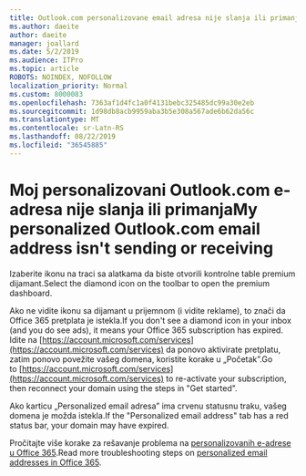 ```yaml
---
title: Outlook.com personalizovane email adresa nije slanja ili primanja
ms.author: daeite
author: daeite
manager: joallard
ms.date: 5/2/2019
ms.audience: ITPro
ms.topic: article
ROBOTS: NOINDEX, NOFOLLOW
localization_priority: Normal
ms.custom: 8000083
ms.openlocfilehash: 7363af1d4fc1a0f4131bebc325485dc99a30e2eb
ms.sourcegitcommit: 1d98db8acb9959aba3b5e308a567ade6b62da56c
ms.translationtype: MT
ms.contentlocale: sr-Latn-RS
ms.lasthandoff: 08/22/2019
ms.locfileid: "36545885"
---
```

# <a name="my-personalized-outlookcom-email-address-isnt-sending-or-receiving"></a><span data-ttu-id="8704a-102">Moj personalizovani Outlook.com e-adresa nije slanja ili primanja</span><span class="sxs-lookup"><span data-stu-id="8704a-102">My personalized Outlook.com email address isn't sending or receiving</span></span>

<span data-ttu-id="8704a-103">Izaberite ikonu na traci sa alatkama da biste otvorili kontrolne table premium dijamant.</span><span class="sxs-lookup"><span data-stu-id="8704a-103">Select the diamond icon on the toolbar to open the premium dashboard.</span></span>

<span data-ttu-id="8704a-104">Ako ne vidite ikonu sa dijamant u prijemnom (i vidite reklame), to znači da Office 365 pretplata je istekla.</span><span class="sxs-lookup"><span data-stu-id="8704a-104">If you don't see a diamond icon in your inbox (and you do see ads), it means your Office 365 subscription has expired.</span></span> <span data-ttu-id="8704a-105">Idite na [https://account.microsoft.com/services](https://account.microsoft.com/services) da ponovo aktivirate pretplatu, zatim ponovo povežite vašeg domena, koristite korake u „Početak”.</span><span class="sxs-lookup"><span data-stu-id="8704a-105">Go to [https://account.microsoft.com/services](https://account.microsoft.com/services) to re-activate your subscription, then reconnect your domain using the steps in "Get started".</span></span>

<span data-ttu-id="8704a-106">Ako karticu „Personalized email adresa” ima crvenu statusnu traku, vašeg domena je možda istekla.</span><span class="sxs-lookup"><span data-stu-id="8704a-106">If the "Personalized email address" tab has a red status bar, your domain may have expired.</span></span>

<span data-ttu-id="8704a-107">Pročitajte više korake za rešavanje problema na [personalizovanih e-adrese u Office 365](https://support.office.com/article/75416a58-b225-4c02-8c07-8979403b427b?wt.mc_id=Office_Outlook_com_Alchemy).</span><span class="sxs-lookup"><span data-stu-id="8704a-107">Read more troubleshooting steps on [personalized email addresses in Office 365](https://support.office.com/article/75416a58-b225-4c02-8c07-8979403b427b?wt.mc_id=Office_Outlook_com_Alchemy).</span></span>